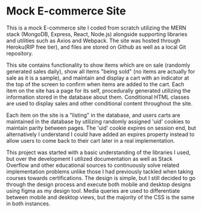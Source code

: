 # Mock E-commerce Site

This is a mock E-commerce site I coded from scratch utilizing the MERN stack (MongoDB, Express, React, Node.js) alongside supporting libraries and utilities such as Axios and Webpack. The site was hosted through Heroku(RIP free tier), and files are stored on Github as well as a local Git repository.

This site contains functionality to show items which are on sale (randomly generated sales daily), show all items "being sold" (no items are actually for sale as it is a sample), and maintain and display a cart with an indicator at the top of the screen to confirm when items are added to the cart. Each item on the site has a page for its self, procedurally generated utilizing the information stored in the database about them. Conditional HTML classes are used to display sales and other conditional content throughout the site.

Each item on the site is a "listing" in the database, and users carts are maintained in the database by utilizing randomly assigned 'uid' cookies to maintain parity between pages. The 'uid' cookie expires on session end, but alternatively I understand I could have added an expires property instead to allow users to come back to their cart later in a real implementation.

This project was started with a basic understanding of the libraries I used, but over the development I utilized documentation as well as Stack Overflow and other educational sources to continuously solve related implementation problems unlike those I had previously tackled when taking courses towards certifications. 
The design is simple, but I still decided to go through the design process and execute both mobile and desktop designs using figma as my design tool. Media queries are used to differentiate between mobile and desktop views, but the majority of the CSS is the same in both instances.

